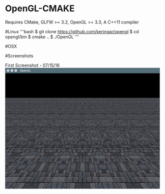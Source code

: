 # OpenGL-CMAKE

Requires CMake, GLFW >= 3.2, OpenGL >= 3.3, A C++11 compiler

#Linux
'''bash
$ git clone https://github.com/keringar/opengl
$ cd opengl/bin
$ cmake ..
$ ./OpenGL
'''

#OSX


#Screenshots

First Screenshot - 07/15/16
![Alt text](screenshots/First.png?raw=true "First screenshot")
